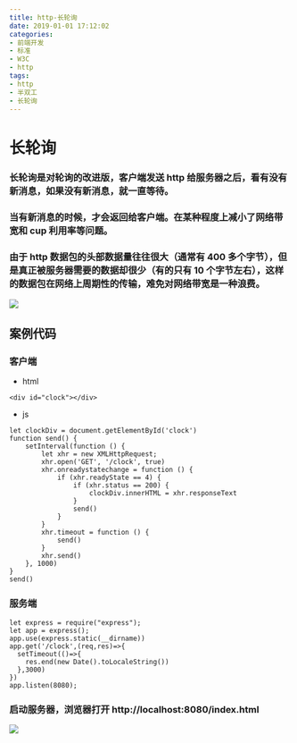 ```yaml
---
title: http-长轮询
date: 2019-01-01 17:12:02
categories:
- 前端开发
- 标准
- W3C
- http
tags:
- http
- 半双工
- 长轮询
---
```


# 长轮询

### 长轮询是对轮询的改进版，客户端发送 http 给服务器之后，看有没有新消息，如果没有新消息，就一直等待。

### 当有新消息的时候，才会返回给客户端。在某种程度上减小了网络带宽和 cup 利用率等问题。

### 由于 http 数据包的头部数据量往往很大（通常有 400 多个字节），但是真正被服务器需要的数据却很少（有的只有 10 个字节左右），这样的数据包在网络上周期性的传输，难免对网络带宽是一种浪费。

![](./longpolling.png)

## 案例代码

### 客户端

* html

```
<div id="clock"></div>
```

* js

```
let clockDiv = document.getElementById('clock')
function send() {
    setInterval(function () {
        let xhr = new XMLHttpRequest;
        xhr.open('GET', '/clock', true)
        xhr.onreadystatechange = function () {
            if (xhr.readyState == 4) {
                if (xhr.status == 200) {
                    clockDiv.innerHTML = xhr.responseText
                }
                send()
            }
        }
        xhr.timeout = function () {
            send()
        }
        xhr.send()
    }, 1000)
}
send()
```

### 服务端

```
let express = require("express");
let app = express();
app.use(express.static(__dirname))
app.get('/clock',(req,res)=>{
  setTimeout(()=>{
    res.end(new Date().toLocaleString())
  },3000)
})
app.listen(8080);
```

### 启动服务器，浏览器打开 http://localhost:8080/index.html

![](./result.png)
